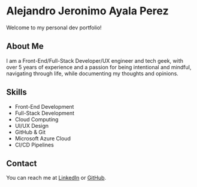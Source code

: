 # Alejandro Jeronimo Ayala Perez
Welcome to my personal dev portfolio!

## About Me
I am a Front-End/Full-Stack Developer/UX engineer and tech geek, with over 5 years of experience and a passion for being intentional and mindful, navigating through life, while documenting my thoughts and opinions.

## Skills
- Front-End Development
- Full-Stack Development
- Cloud Computing
- UI/UX Design
- GitHub & Git
- Microsoft Azure Cloud
- CI/CD Pipelines

## Contact
You can reach me at [LinkedIn](https://www.linkedin.com/alejero) or [GitHub](https://github.com/alejero).